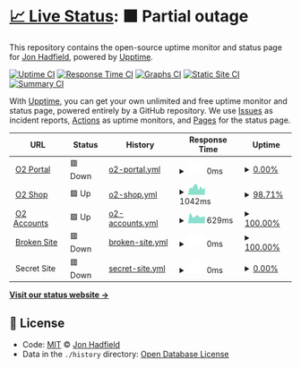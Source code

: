 # [📈 Live Status](https://demo.upptime.js.org): <!--live status--> **🟧 Partial outage**

This repository contains the open-source uptime monitor and status page for [Jon Hadfield](https://demo.upptime.js.org), powered by [Upptime](https://github.com/upptime/upptime).

[![Uptime CI](https://github.com/koj-co/upptime/workflows/Uptime%20CI/badge.svg)](https://github.com/koj-co/upptime/actions?query=workflow%3A%22Uptime+CI%22)
[![Response Time CI](https://github.com/koj-co/upptime/workflows/Response%20Time%20CI/badge.svg)](https://github.com/koj-co/upptime/actions?query=workflow%3A%22Response+Time+CI%22)
[![Graphs CI](https://github.com/koj-co/upptime/workflows/Graphs%20CI/badge.svg)](https://github.com/koj-co/upptime/actions?query=workflow%3A%22Graphs+CI%22)
[![Static Site CI](https://github.com/koj-co/upptime/workflows/Static%20Site%20CI/badge.svg)](https://github.com/koj-co/upptime/actions?query=workflow%3A%22Static+Site+CI%22)
[![Summary CI](https://github.com/koj-co/upptime/workflows/Summary%20CI/badge.svg)](https://github.com/koj-co/upptime/actions?query=workflow%3A%22Summary+CI%22)

With [Upptime](https://upptime.js.org), you can get your own unlimited and free uptime monitor and status page, powered entirely by a GitHub repository. We use [Issues](https://github.com/jonhadfield/monitor/issues) as incident reports, [Actions](https://github.com/jonhadfield/monitor/actions) as uptime monitors, and [Pages](https://demo.upptime.js.org) for the status page.

<!--start: status pages-->
<!-- This summary is generated by Upptime (https://github.com/upptime/upptime) -->
<!-- Do not edit this manually, your changes will be overwritten -->
<!-- prettier-ignore -->
| URL | Status | History | Response Time | Uptime |
| --- | ------ | ------- | ------------- | ------ |
| <img alt="" src="https://favicons.githubusercontent.com/www.o2.com" height="13"> [O2 Portal](https://www.o2.com) | 🟥 Down | [o2-portal.yml](https://github.com/jonhadfield/monitor/commits/master/history/o2-portal.yml) | <details><summary><img alt="Response time graph" src="./graphs/o2-portal/response-time-week.png" height="20"> 0ms</summary><br><a href="https://jonhadfield.github.io/monitor/history/o2-portal"><img alt="Response time 0" src="https://img.shields.io/endpoint?url=https%3A%2F%2Fraw.githubusercontent.com%2Fjonhadfield%2Fmonitor%2Fmaster%2Fapi%2Fo2-portal%2Fresponse-time.json"></a><br><a href="https://jonhadfield.github.io/monitor/history/o2-portal"><img alt="24-hour response time 0" src="https://img.shields.io/endpoint?url=https%3A%2F%2Fraw.githubusercontent.com%2Fjonhadfield%2Fmonitor%2Fmaster%2Fapi%2Fo2-portal%2Fresponse-time-day.json"></a><br><a href="https://jonhadfield.github.io/monitor/history/o2-portal"><img alt="7-day response time 0" src="https://img.shields.io/endpoint?url=https%3A%2F%2Fraw.githubusercontent.com%2Fjonhadfield%2Fmonitor%2Fmaster%2Fapi%2Fo2-portal%2Fresponse-time-week.json"></a><br><a href="https://jonhadfield.github.io/monitor/history/o2-portal"><img alt="30-day response time 0" src="https://img.shields.io/endpoint?url=https%3A%2F%2Fraw.githubusercontent.com%2Fjonhadfield%2Fmonitor%2Fmaster%2Fapi%2Fo2-portal%2Fresponse-time-month.json"></a><br><a href="https://jonhadfield.github.io/monitor/history/o2-portal"><img alt="1-year response time 0" src="https://img.shields.io/endpoint?url=https%3A%2F%2Fraw.githubusercontent.com%2Fjonhadfield%2Fmonitor%2Fmaster%2Fapi%2Fo2-portal%2Fresponse-time-year.json"></a></details> | <details><summary><a href="https://jonhadfield.github.io/monitor/history/o2-portal">0.00%</a></summary><a href="https://jonhadfield.github.io/monitor/history/o2-portal"><img alt="All-time uptime 0.00%" src="https://img.shields.io/endpoint?url=https%3A%2F%2Fraw.githubusercontent.com%2Fjonhadfield%2Fmonitor%2Fmaster%2Fapi%2Fo2-portal%2Fuptime.json"></a><br><a href="https://jonhadfield.github.io/monitor/history/o2-portal"><img alt="24-hour uptime 0.00%" src="https://img.shields.io/endpoint?url=https%3A%2F%2Fraw.githubusercontent.com%2Fjonhadfield%2Fmonitor%2Fmaster%2Fapi%2Fo2-portal%2Fuptime-day.json"></a><br><a href="https://jonhadfield.github.io/monitor/history/o2-portal"><img alt="7-day uptime 0.00%" src="https://img.shields.io/endpoint?url=https%3A%2F%2Fraw.githubusercontent.com%2Fjonhadfield%2Fmonitor%2Fmaster%2Fapi%2Fo2-portal%2Fuptime-week.json"></a><br><a href="https://jonhadfield.github.io/monitor/history/o2-portal"><img alt="30-day uptime 0.00%" src="https://img.shields.io/endpoint?url=https%3A%2F%2Fraw.githubusercontent.com%2Fjonhadfield%2Fmonitor%2Fmaster%2Fapi%2Fo2-portal%2Fuptime-month.json"></a><br><a href="https://jonhadfield.github.io/monitor/history/o2-portal"><img alt="1-year uptime 0.00%" src="https://img.shields.io/endpoint?url=https%3A%2F%2Fraw.githubusercontent.com%2Fjonhadfield%2Fmonitor%2Fmaster%2Fapi%2Fo2-portal%2Fuptime-year.json"></a></details>
| <img alt="" src="https://favicons.githubusercontent.com/www.o2.co.uk" height="13"> [O2 Shop](https://www.o2.co.uk/shop/brand/apple) | 🟩 Up | [o2-shop.yml](https://github.com/jonhadfield/monitor/commits/master/history/o2-shop.yml) | <details><summary><img alt="Response time graph" src="./graphs/o2-shop/response-time-week.png" height="20"> 1042ms</summary><br><a href="https://jonhadfield.github.io/monitor/history/o2-shop"><img alt="Response time 1128" src="https://img.shields.io/endpoint?url=https%3A%2F%2Fraw.githubusercontent.com%2Fjonhadfield%2Fmonitor%2Fmaster%2Fapi%2Fo2-shop%2Fresponse-time.json"></a><br><a href="https://jonhadfield.github.io/monitor/history/o2-shop"><img alt="24-hour response time 1007" src="https://img.shields.io/endpoint?url=https%3A%2F%2Fraw.githubusercontent.com%2Fjonhadfield%2Fmonitor%2Fmaster%2Fapi%2Fo2-shop%2Fresponse-time-day.json"></a><br><a href="https://jonhadfield.github.io/monitor/history/o2-shop"><img alt="7-day response time 1042" src="https://img.shields.io/endpoint?url=https%3A%2F%2Fraw.githubusercontent.com%2Fjonhadfield%2Fmonitor%2Fmaster%2Fapi%2Fo2-shop%2Fresponse-time-week.json"></a><br><a href="https://jonhadfield.github.io/monitor/history/o2-shop"><img alt="30-day response time 1123" src="https://img.shields.io/endpoint?url=https%3A%2F%2Fraw.githubusercontent.com%2Fjonhadfield%2Fmonitor%2Fmaster%2Fapi%2Fo2-shop%2Fresponse-time-month.json"></a><br><a href="https://jonhadfield.github.io/monitor/history/o2-shop"><img alt="1-year response time 1128" src="https://img.shields.io/endpoint?url=https%3A%2F%2Fraw.githubusercontent.com%2Fjonhadfield%2Fmonitor%2Fmaster%2Fapi%2Fo2-shop%2Fresponse-time-year.json"></a></details> | <details><summary><a href="https://jonhadfield.github.io/monitor/history/o2-shop">98.71%</a></summary><a href="https://jonhadfield.github.io/monitor/history/o2-shop"><img alt="All-time uptime 98.95%" src="https://img.shields.io/endpoint?url=https%3A%2F%2Fraw.githubusercontent.com%2Fjonhadfield%2Fmonitor%2Fmaster%2Fapi%2Fo2-shop%2Fuptime.json"></a><br><a href="https://jonhadfield.github.io/monitor/history/o2-shop"><img alt="24-hour uptime 100.00%" src="https://img.shields.io/endpoint?url=https%3A%2F%2Fraw.githubusercontent.com%2Fjonhadfield%2Fmonitor%2Fmaster%2Fapi%2Fo2-shop%2Fuptime-day.json"></a><br><a href="https://jonhadfield.github.io/monitor/history/o2-shop"><img alt="7-day uptime 98.71%" src="https://img.shields.io/endpoint?url=https%3A%2F%2Fraw.githubusercontent.com%2Fjonhadfield%2Fmonitor%2Fmaster%2Fapi%2Fo2-shop%2Fuptime-week.json"></a><br><a href="https://jonhadfield.github.io/monitor/history/o2-shop"><img alt="30-day uptime 99.70%" src="https://img.shields.io/endpoint?url=https%3A%2F%2Fraw.githubusercontent.com%2Fjonhadfield%2Fmonitor%2Fmaster%2Fapi%2Fo2-shop%2Fuptime-month.json"></a><br><a href="https://jonhadfield.github.io/monitor/history/o2-shop"><img alt="1-year uptime 98.95%" src="https://img.shields.io/endpoint?url=https%3A%2F%2Fraw.githubusercontent.com%2Fjonhadfield%2Fmonitor%2Fmaster%2Fapi%2Fo2-shop%2Fuptime-year.json"></a></details>
| <img alt="" src="https://favicons.githubusercontent.com/accounts.o2.co.uk" height="13"> [O2 Accounts](https://accounts.o2.co.uk/signin) | 🟩 Up | [o2-accounts.yml](https://github.com/jonhadfield/monitor/commits/master/history/o2-accounts.yml) | <details><summary><img alt="Response time graph" src="./graphs/o2-accounts/response-time-week.png" height="20"> 629ms</summary><br><a href="https://jonhadfield.github.io/monitor/history/o2-accounts"><img alt="Response time 677" src="https://img.shields.io/endpoint?url=https%3A%2F%2Fraw.githubusercontent.com%2Fjonhadfield%2Fmonitor%2Fmaster%2Fapi%2Fo2-accounts%2Fresponse-time.json"></a><br><a href="https://jonhadfield.github.io/monitor/history/o2-accounts"><img alt="24-hour response time 602" src="https://img.shields.io/endpoint?url=https%3A%2F%2Fraw.githubusercontent.com%2Fjonhadfield%2Fmonitor%2Fmaster%2Fapi%2Fo2-accounts%2Fresponse-time-day.json"></a><br><a href="https://jonhadfield.github.io/monitor/history/o2-accounts"><img alt="7-day response time 629" src="https://img.shields.io/endpoint?url=https%3A%2F%2Fraw.githubusercontent.com%2Fjonhadfield%2Fmonitor%2Fmaster%2Fapi%2Fo2-accounts%2Fresponse-time-week.json"></a><br><a href="https://jonhadfield.github.io/monitor/history/o2-accounts"><img alt="30-day response time 749" src="https://img.shields.io/endpoint?url=https%3A%2F%2Fraw.githubusercontent.com%2Fjonhadfield%2Fmonitor%2Fmaster%2Fapi%2Fo2-accounts%2Fresponse-time-month.json"></a><br><a href="https://jonhadfield.github.io/monitor/history/o2-accounts"><img alt="1-year response time 677" src="https://img.shields.io/endpoint?url=https%3A%2F%2Fraw.githubusercontent.com%2Fjonhadfield%2Fmonitor%2Fmaster%2Fapi%2Fo2-accounts%2Fresponse-time-year.json"></a></details> | <details><summary><a href="https://jonhadfield.github.io/monitor/history/o2-accounts">100.00%</a></summary><a href="https://jonhadfield.github.io/monitor/history/o2-accounts"><img alt="All-time uptime 100.00%" src="https://img.shields.io/endpoint?url=https%3A%2F%2Fraw.githubusercontent.com%2Fjonhadfield%2Fmonitor%2Fmaster%2Fapi%2Fo2-accounts%2Fuptime.json"></a><br><a href="https://jonhadfield.github.io/monitor/history/o2-accounts"><img alt="24-hour uptime 100.00%" src="https://img.shields.io/endpoint?url=https%3A%2F%2Fraw.githubusercontent.com%2Fjonhadfield%2Fmonitor%2Fmaster%2Fapi%2Fo2-accounts%2Fuptime-day.json"></a><br><a href="https://jonhadfield.github.io/monitor/history/o2-accounts"><img alt="7-day uptime 100.00%" src="https://img.shields.io/endpoint?url=https%3A%2F%2Fraw.githubusercontent.com%2Fjonhadfield%2Fmonitor%2Fmaster%2Fapi%2Fo2-accounts%2Fuptime-week.json"></a><br><a href="https://jonhadfield.github.io/monitor/history/o2-accounts"><img alt="30-day uptime 100.00%" src="https://img.shields.io/endpoint?url=https%3A%2F%2Fraw.githubusercontent.com%2Fjonhadfield%2Fmonitor%2Fmaster%2Fapi%2Fo2-accounts%2Fuptime-month.json"></a><br><a href="https://jonhadfield.github.io/monitor/history/o2-accounts"><img alt="1-year uptime 100.00%" src="https://img.shields.io/endpoint?url=https%3A%2F%2Fraw.githubusercontent.com%2Fjonhadfield%2Fmonitor%2Fmaster%2Fapi%2Fo2-accounts%2Fuptime-year.json"></a></details>
| <img alt="" src="https://favicons.githubusercontent.com/thissitedoesnotexist.com" height="13"> [Broken Site](https://thissitedoesnotexist.com) | 🟥 Down | [broken-site.yml](https://github.com/jonhadfield/monitor/commits/master/history/broken-site.yml) | <details><summary><img alt="Response time graph" src="./graphs/broken-site/response-time-week.png" height="20"> 0ms</summary><br><a href="https://jonhadfield.github.io/monitor/history/broken-site"><img alt="Response time 0" src="https://img.shields.io/endpoint?url=https%3A%2F%2Fraw.githubusercontent.com%2Fjonhadfield%2Fmonitor%2Fmaster%2Fapi%2Fbroken-site%2Fresponse-time.json"></a><br><a href="https://jonhadfield.github.io/monitor/history/broken-site"><img alt="24-hour response time 0" src="https://img.shields.io/endpoint?url=https%3A%2F%2Fraw.githubusercontent.com%2Fjonhadfield%2Fmonitor%2Fmaster%2Fapi%2Fbroken-site%2Fresponse-time-day.json"></a><br><a href="https://jonhadfield.github.io/monitor/history/broken-site"><img alt="7-day response time 0" src="https://img.shields.io/endpoint?url=https%3A%2F%2Fraw.githubusercontent.com%2Fjonhadfield%2Fmonitor%2Fmaster%2Fapi%2Fbroken-site%2Fresponse-time-week.json"></a><br><a href="https://jonhadfield.github.io/monitor/history/broken-site"><img alt="30-day response time 0" src="https://img.shields.io/endpoint?url=https%3A%2F%2Fraw.githubusercontent.com%2Fjonhadfield%2Fmonitor%2Fmaster%2Fapi%2Fbroken-site%2Fresponse-time-month.json"></a><br><a href="https://jonhadfield.github.io/monitor/history/broken-site"><img alt="1-year response time 0" src="https://img.shields.io/endpoint?url=https%3A%2F%2Fraw.githubusercontent.com%2Fjonhadfield%2Fmonitor%2Fmaster%2Fapi%2Fbroken-site%2Fresponse-time-year.json"></a></details> | <details><summary><a href="https://jonhadfield.github.io/monitor/history/broken-site">100.00%</a></summary><a href="https://jonhadfield.github.io/monitor/history/broken-site"><img alt="All-time uptime 100.00%" src="https://img.shields.io/endpoint?url=https%3A%2F%2Fraw.githubusercontent.com%2Fjonhadfield%2Fmonitor%2Fmaster%2Fapi%2Fbroken-site%2Fuptime.json"></a><br><a href="https://jonhadfield.github.io/monitor/history/broken-site"><img alt="24-hour uptime 100.00%" src="https://img.shields.io/endpoint?url=https%3A%2F%2Fraw.githubusercontent.com%2Fjonhadfield%2Fmonitor%2Fmaster%2Fapi%2Fbroken-site%2Fuptime-day.json"></a><br><a href="https://jonhadfield.github.io/monitor/history/broken-site"><img alt="7-day uptime 100.00%" src="https://img.shields.io/endpoint?url=https%3A%2F%2Fraw.githubusercontent.com%2Fjonhadfield%2Fmonitor%2Fmaster%2Fapi%2Fbroken-site%2Fuptime-week.json"></a><br><a href="https://jonhadfield.github.io/monitor/history/broken-site"><img alt="30-day uptime 100.00%" src="https://img.shields.io/endpoint?url=https%3A%2F%2Fraw.githubusercontent.com%2Fjonhadfield%2Fmonitor%2Fmaster%2Fapi%2Fbroken-site%2Fuptime-month.json"></a><br><a href="https://jonhadfield.github.io/monitor/history/broken-site"><img alt="1-year uptime 100.00%" src="https://img.shields.io/endpoint?url=https%3A%2F%2Fraw.githubusercontent.com%2Fjonhadfield%2Fmonitor%2Fmaster%2Fapi%2Fbroken-site%2Fuptime-year.json"></a></details>
| <img alt="" src="https://favicons.githubusercontent.com/null" height="13"> Secret Site | 🟥 Down | [secret-site.yml](https://github.com/jonhadfield/monitor/commits/master/history/secret-site.yml) | <details><summary><img alt="Response time graph" src="./graphs/secret-site/response-time-week.png" height="20"> 0ms</summary><br><a href="https://jonhadfield.github.io/monitor/history/secret-site"><img alt="Response time 0" src="https://img.shields.io/endpoint?url=https%3A%2F%2Fraw.githubusercontent.com%2Fjonhadfield%2Fmonitor%2Fmaster%2Fapi%2Fsecret-site%2Fresponse-time.json"></a><br><a href="https://jonhadfield.github.io/monitor/history/secret-site"><img alt="24-hour response time 0" src="https://img.shields.io/endpoint?url=https%3A%2F%2Fraw.githubusercontent.com%2Fjonhadfield%2Fmonitor%2Fmaster%2Fapi%2Fsecret-site%2Fresponse-time-day.json"></a><br><a href="https://jonhadfield.github.io/monitor/history/secret-site"><img alt="7-day response time 0" src="https://img.shields.io/endpoint?url=https%3A%2F%2Fraw.githubusercontent.com%2Fjonhadfield%2Fmonitor%2Fmaster%2Fapi%2Fsecret-site%2Fresponse-time-week.json"></a><br><a href="https://jonhadfield.github.io/monitor/history/secret-site"><img alt="30-day response time 0" src="https://img.shields.io/endpoint?url=https%3A%2F%2Fraw.githubusercontent.com%2Fjonhadfield%2Fmonitor%2Fmaster%2Fapi%2Fsecret-site%2Fresponse-time-month.json"></a><br><a href="https://jonhadfield.github.io/monitor/history/secret-site"><img alt="1-year response time 0" src="https://img.shields.io/endpoint?url=https%3A%2F%2Fraw.githubusercontent.com%2Fjonhadfield%2Fmonitor%2Fmaster%2Fapi%2Fsecret-site%2Fresponse-time-year.json"></a></details> | <details><summary><a href="https://jonhadfield.github.io/monitor/history/secret-site">0.00%</a></summary><a href="https://jonhadfield.github.io/monitor/history/secret-site"><img alt="All-time uptime 67.92%" src="https://img.shields.io/endpoint?url=https%3A%2F%2Fraw.githubusercontent.com%2Fjonhadfield%2Fmonitor%2Fmaster%2Fapi%2Fsecret-site%2Fuptime.json"></a><br><a href="https://jonhadfield.github.io/monitor/history/secret-site"><img alt="24-hour uptime 0.00%" src="https://img.shields.io/endpoint?url=https%3A%2F%2Fraw.githubusercontent.com%2Fjonhadfield%2Fmonitor%2Fmaster%2Fapi%2Fsecret-site%2Fuptime-day.json"></a><br><a href="https://jonhadfield.github.io/monitor/history/secret-site"><img alt="7-day uptime 0.00%" src="https://img.shields.io/endpoint?url=https%3A%2F%2Fraw.githubusercontent.com%2Fjonhadfield%2Fmonitor%2Fmaster%2Fapi%2Fsecret-site%2Fuptime-week.json"></a><br><a href="https://jonhadfield.github.io/monitor/history/secret-site"><img alt="30-day uptime 0.00%" src="https://img.shields.io/endpoint?url=https%3A%2F%2Fraw.githubusercontent.com%2Fjonhadfield%2Fmonitor%2Fmaster%2Fapi%2Fsecret-site%2Fuptime-month.json"></a><br><a href="https://jonhadfield.github.io/monitor/history/secret-site"><img alt="1-year uptime 67.92%" src="https://img.shields.io/endpoint?url=https%3A%2F%2Fraw.githubusercontent.com%2Fjonhadfield%2Fmonitor%2Fmaster%2Fapi%2Fsecret-site%2Fuptime-year.json"></a></details>

<!--end: status pages-->

[**Visit our status website →**](https://demo.upptime.js.org)

## 📄 License

- Code: [MIT](./LICENSE) © [Jon Hadfield](https://demo.upptime.js.org)
- Data in the `./history` directory: [Open Database License](https://opendatacommons.org/licenses/odbl/1-0/)
